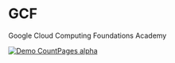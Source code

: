# GCF
Google Cloud Computing Foundations Academy

[![Demo CountPages alpha](https://share.gifyoutube.com/KzB6Gb.gif)](https://www.youtube.com/watch?v=ek1j272iAmc)

